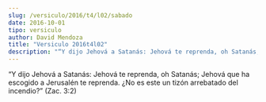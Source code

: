 ```yaml
---
slug: /versiculo/2016/t4/l02/sabado
date: 2016-10-01
tipo: versiculo
author: David Mendoza
title: "Versiculo 2016t4l02"
description: "“Y dijo Jehová a Satanás: Jehová te reprenda, oh Satanás; Jehová que ha escogido a Jerusalén te reprenda. ¿No es este un tizón arrebatado del incendio?” (Zac. 3:2)"
---
```


“Y dijo Jehová a Satanás: Jehová te reprenda, oh Satanás; Jehová que ha escogido a Jerusalén te reprenda. ¿No es este un tizón arrebatado del incendio?” (Zac. 3:2)
